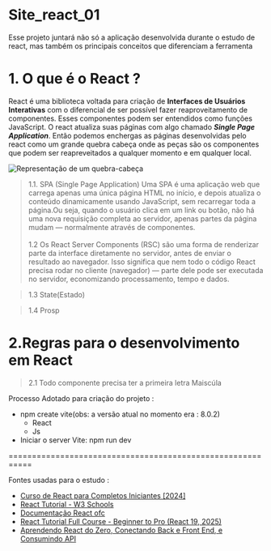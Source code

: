 # Site_react_01
Esse projeto juntará não só a aplicação desenvolvida durante o estudo de react, mas também os principais conceitos que diferenciam a ferramenta



# 1. O que é o React ?
  React é uma biblioteca voltada para criação de **Interfaces de Usuários Interativas** com o diferencial de ser possível fazer reaproveitamento de componentes. Esses componentes podem ser entendidos como funções JavaScript. O react atualiza suas páginas com algo chamado ***Single Page Application***. Então podemos enchergas as páginas desenvolvidas  pelo react como um grande quebra cabeça onde as peças são os componentes que podem ser reapreveitados a qualquer momento e em qualquer local.

![Representação de um quebra-cabeça](./img_readme/temp-12-47-17-image_upscayl_2x_upscayl-standard-4x.png)




> 1.1. SPA (Single Page Application)
    Uma SPA é uma aplicação web que carrega apenas uma única página HTML no início, e depois atualiza o conteúdo dinamicamente usando JavaScript, sem recarregar toda a página.Ou seja, quando o usuário clica em um link ou botão, não há uma nova requisição completa ao servidor, apenas partes da página mudam — normalmente através de componentes.<br><br>
> 1.2 
    Os React Server Components (RSC) são uma forma de renderizar parte da interface diretamente no servidor, antes de enviar o resultado ao navegador.
    Isso significa que nem todo o código React precisa rodar no cliente (navegador) — parte dele pode ser executada no servidor, economizando processamento, tempo e dados.

> 1.3
    State(Estado) 

> 1.4 
    Prosp












# 2.Regras para o desenvolvimento em React

 > 2.1 Todo componente precisa ter a primeira letra Maiscúla


Processo Adotado para criação do projeto : 
 * npm create vite(obs: a versão atual no momento era : 8.0.2)
    - React
    - Js
 * Iniciar o server Vite: npm run dev


===========================================================
 
Fontes usadas para o estudo :
 - [Curso de React para Completos Iniciantes [2024]](https://youtu.be/2RWsLmu8yVc)
- [React Tutorial -  W3 Schools](https://www.w3schools.com/REACT/DEFAULT.ASP)
- [Documentação React ofc](https://react.dev)
- [React Tutorial Full Course - Beginner to Pro (React 19, 2025)](https://youtu.be/TtPXvEcE11E)
- [Aprendendo React do Zero, Conectando Back e Front End, e Consumindo API](https://youtu.be/_gHr2Pe5LCY)
